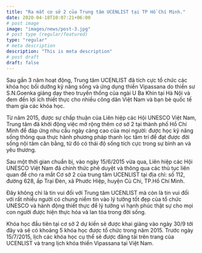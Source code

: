 ```yaml
---
title: "Ra mắt cơ sở 2 của Trung tâm UCENLIST tại TP Hồ Chí Minh."
date: 2020-04-18T10:07:21+06:00
# post image
image: "images/news/post-3.jpg"
# post type (regular/featured)
type: "regular"
# meta description
description: "This is meta description"
# post draft
draft: false
---
```



Sau gần 3 năm hoạt động, Trung tâm UCENLIST đã tích cực tổ chức các khóa học bồi dưỡng kỹ năng sống và ứng dụng thiền Vipassana do thiền sư S.N.Goenka giảng dạy theo truyền thống của ngài U Ba Khin tại Hà Nội và đem đến lợi ích thiết thực cho nhiều công dân Việt Nam và bạn bè quốc tế tham gia các khóa học.

Từ năm 2015, được sự chấp thuận của Liên hiệp các Hội UNESCO Việt Nam, Trung tâm đã khởi động việc mở rộng thêm cơ sở 2 tại thành phố Hồ Chí Minh để đáp ứng nhu cầu ngày càng cao của mọi người: được học kỹ năng sống thông qua thực hành phương pháp thanh lọc tâm trí để đạt được đời sống nội tâm cân bằng, từ đó có thái độ sống tích cực trong sự bình an và yêu thương.

Sau một thời gian chuẩn bị, vào ngày 15/6/2015 vừa qua, Liên hiệp các Hội UNESCO Việt Nam đã chính thức phê duyệt và thông qua các thủ tục liên quan để cho ra mắt Cơ sở 2 của trung tâm UCENLIST tại địa chỉ: số 112, đường 628, ấp Trại Đèn, xã Phước Hiệp, huyện Củ Chi, TP.Hồ Chí Minh.

Đây không chỉ là tin vui đối với Trung tâm UCENLIST mà còn là tin vui đối với rất nhiều người có chung niềm tin vào lý tưởng tốt đẹp của tổ chức UNESCO và hành động thiết thực để lý tưởng vì hạnh phúc thật sự cho mọi con người được hiện thực hóa và lan tỏa trong đời sống.

Khóa học đầu tiên tại cơ sở 2 dự kiến sẽ được khai giảng vào ngày 30/9 tới đây và sẽ có khoảng 5 khóa học được tổ chức trong năm 2015. Trước ngày 15/7/2015, lịch các khóa học cụ thể sẽ được đăng tải trên trang của UCENLIST và trang lịch khóa thiền Vipassana tại Việt Nam.